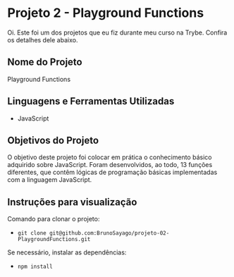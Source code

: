 # Projeto 2 - Playground Functions

Oi. Este foi um dos projetos que eu fiz durante meu curso na Trybe. Confira os detalhes dele abaixo.




## Nome do Projeto
Playground Functions

## Linguagens e Ferramentas Utilizadas

 - JavaScript


## Objetivos do Projeto
O objetivo deste projeto foi colocar em prática o conhecimento básico adquirido sobre JavaScript. Foram desenvolvidos, ao todo, 13 funções diferentes, que contêm lógicas de programação básicas implementadas com a linguagem JavaScript.

## Instruções para visualização
Comando para clonar o projeto:
 - `git clone git@github.com:BrunoSayago/projeto-02-PlaygroundFunctions.git`
 
Se necessário, instalar as dependências:
 - `npm install`
